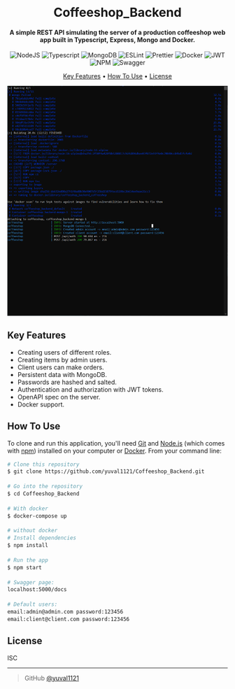 <h1 align="center">
  <br>
  <br>
  Coffeeshop_Backend
  <br>
</h1>

<h4 align="center">A simple REST API simulating the server of a production coffeeshop web app built in Typescript, Express, Mongo and Docker</a>.</h4>

<p align="center">
    <img src="https://img.shields.io/badge/Node.js-339933?style=for-the-badge&logo=nodedotjs&logoColor=white"
         alt="NodeJS">
    <img src="https://img.shields.io/badge/TypeScript-007ACC?style=for-the-badge&logo=typescript&logoColor=white"
         alt="Typescript">
    <img src="https://img.shields.io/badge/MongoDB-4EA94B?style=for-the-badge&logo=mongodb&logoColor=white"
         alt="MongoDB">
    <img src="https://img.shields.io/badge/eslint-3A33D1?style=for-the-badge&logo=eslint&logoColor=white"
         alt="ESLint">
    <img src="https://img.shields.io/badge/prettier-1A2C34?style=for-the-badge&logo=prettier&logoColor=F7BA3E"
         alt="Prettier">
    <img src="https://img.shields.io/badge/Docker-2CA5E0?style=for-the-badge&logo=docker&logoColor=white"
         alt="Docker">
    <img src="https://img.shields.io/badge/JWT-000000?style=for-the-badge&logo=JSON%20web%20tokens&logoColor=white"
         alt="JWT">
    <img src="https://img.shields.io/badge/npm-CB3837?style=for-the-badge&logo=npm&logoColor=white"
         alt="NPM">
     <img src="https://img.shields.io/badge/Swagger-85EA2D?style=for-the-badge&logo=Swagger&logoColor=white"
         alt="Swagger">
    
    
</p>

<p align="center">
  <a href="#key-features">Key Features</a> •
  <a href="#how-to-use">How To Use</a> •
  <a href="#license">License</a>
</p>

![screenshot](https://github.com/yuval1121/Coffeeshop_Backend/blob/master/public/screenshot.png?raw=true)

## Key Features

- Creating users of different roles.
- Creating items by admin users.
- Client users can make orders.
- Persistent data with MongoDB.
- Passwords are hashed and salted.
- Authentication and authorization with JWT tokens.
- OpenAPI spec on the server.
- Docker support.

## How To Use

To clone and run this application, you'll need [Git](https://git-scm.com) and [Node.js](https://nodejs.org/en/download/) (which comes with [npm](http://npmjs.com)) installed on your computer or [Docker](https://www.docker.com/). From your command line:

```bash
# Clone this repository
$ git clone https://github.com/yuval1121/Coffeeshop_Backend.git

# Go into the repository
$ cd Coffeeshop_Backend

# With docker
$ docker-compose up

# without docker
# Install dependencies
$ npm install

# Run the app
$ npm start

# Swagger page:
localhost:5000/docs

# Default users:
email:admin@admin.com password:123456
email:client@client.com password:123456
```

## License

ISC

---

> GitHub [@yuval1121](https://github.com/yuval1121)
